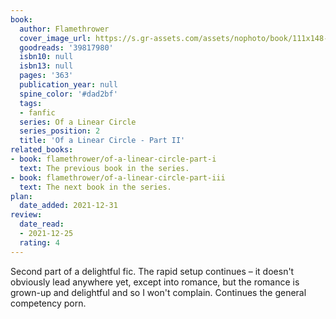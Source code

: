 ```yaml
---
book:
  author: Flamethrower
  cover_image_url: https://s.gr-assets.com/assets/nophoto/book/111x148-bcc042a9c91a29c1d680899eff700a03.png
  goodreads: '39817980'
  isbn10: null
  isbn13: null
  pages: '363'
  publication_year: null
  spine_color: '#dad2bf'
  tags:
  - fanfic
  series: Of a Linear Circle
  series_position: 2
  title: 'Of a Linear Circle - Part II'
related_books:
- book: flamethrower/of-a-linear-circle-part-i
  text: The previous book in the series.
- book: flamethrower/of-a-linear-circle-part-iii
  text: The next book in the series.
plan:
  date_added: 2021-12-31
review:
  date_read:
  - 2021-12-25
  rating: 4
---
```


Second part of a delightful fic. The rapid setup continues – it doesn't obviously lead anywhere yet, except into
romance, but the romance is grown-up and delightful and so I won't complain. Continues the general competency porn.
